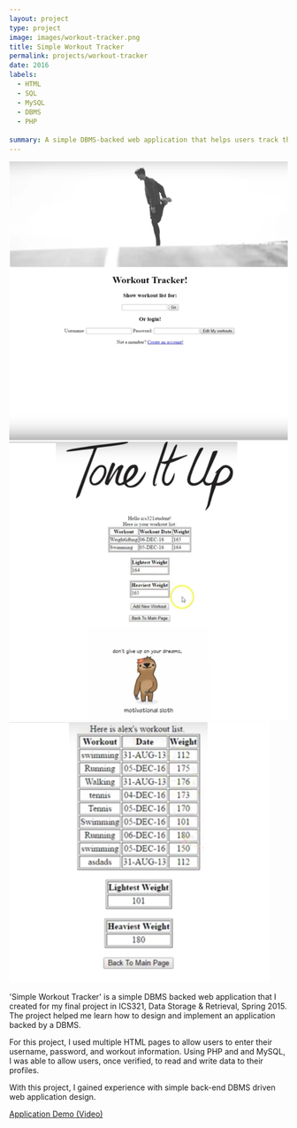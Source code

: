 ```yaml
---
layout: project
type: project
image: images/workout-tracker.png
title: Simple Workout Tracker
permalink: projects/workout-tracker
date: 2016
labels:
  - HTML
  - SQL
  - MySQL
  - DBMS
  - PHP
  
summary: A simple DBMS-backed web application that helps users track their workouts.
---
```


<div class="ui small rounded images">
  <img class="ui image" src="../images/workout-tracker.png">
  <img class="ui image" src="../images/workout-tracker1.png"> 
  <img class="ui image" src="../images/workout-tracker2.png">
</div>


'Simple Workout Tracker' is a simple DBMS backed web application that I created for my final project in ICS321, Data Storage & Retrieval, Spring 2015. The project helped me learn how to design and implement an application backed by a DBMS. 

For this project, I used multiple HTML pages to allow users to enter their username, password, and workout information. Using PHP and  and MySQL, I was able to allow users, once verified, to read and write data to their profiles. 

With this project, I gained experience with simple back-end DBMS driven web application design.


[Application Demo (Video)](https://youtu.be/Y55aI77Opms)



